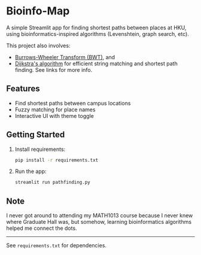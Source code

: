# Bioinfo-Map

A simple Streamlit app for finding shortest paths between places at HKU, using bioinformatics-inspired algorithms (Levenshtein, graph search, etc).

This project also involves:
- [Burrows-Wheeler Transform (BWT)](https://en.wikipedia.org/wiki/Burrows%E2%80%93Wheeler_transform), and
- [Dijkstra's algorithm](https://en.wikipedia.org/wiki/Dijkstra%27s_algorithm)
for efficient string matching and shortest path finding. See links for more info.

## Features
- Find shortest paths between campus locations
- Fuzzy matching for place names
- Interactive UI with theme toggle

## Getting Started
1. Install requirements:
   ```bash
   pip install -r requirements.txt
   ```
2. Run the app:
   ```bash
   streamlit run pathfinding.py
   ```

## Note
I never got around to attending my MATH1013 course because I never knew where Graduate Hall was, but somehow, learning bioinformatics algorithms helped me connect the dots.

---

See `requirements.txt` for dependencies.
